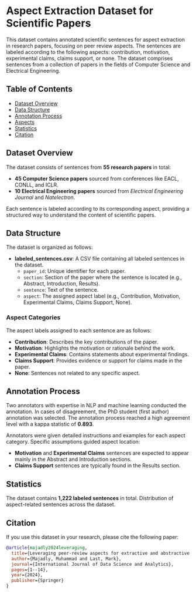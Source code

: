 # Aspect Extraction Dataset for Scientific Papers

This dataset contains annotated scientific sentences for aspect extraction in research papers, focusing on peer review aspects. The sentences are labeled according to the following aspects: contribution, motivation, experimental claims, claims support, or none. The dataset comprises sentences from a collection of papers in the fields of Computer Science and Electrical Engineering.

## Table of Contents
- [Dataset Overview](#dataset-overview)
- [Data Structure](#data-structure)
- [Annotation Process](#annotation-process)
- [Aspects](#aspects)
- [Statistics](#statistics)
- [Citation](#citation)

## Dataset Overview
The dataset consists of sentences from **55 research papers** in total:
- **45 Computer Science papers** sourced from conferences like EACL, CONLL, and ICLR.
- **10 Electrical Engineering papers** sourced from *Electrical Engineering Journal* and *Natelectron*.

Each sentence is labeled according to its corresponding aspect, providing a structured way to understand the content of scientific papers.

## Data Structure
The dataset is organized as follows:

- **labeled_sentences.csv**: A CSV file containing all labeled sentences in the dataset.
  - `paper_id`: Unique identifier for each paper.
  - `section`: Section of the paper where the sentence is located (e.g., Abstract, Introduction, Results).
  - `sentence`: Text of the sentence.
  - `aspect`: The assigned aspect label (e.g., Contribution, Motivation, Experimental Claims, Claims Support, None).

### Aspect Categories
The aspect labels assigned to each sentence are as follows:
- **Contribution**: Describes the key contributions of the paper.
- **Motivation**: Highlights the motivation or rationale behind the work.
- **Experimental Claims**: Contains statements about experimental findings.
- **Claims Support**: Provides evidence or support for claims made in the paper.
- **None**: Sentences not related to any specific aspect.

## Annotation Process
Two annotators with expertise in NLP and machine learning conducted the annotation. In cases of disagreement, the PhD student (first author) annotation was selected. The annotation process reached a high agreement level with a kappa statistic of **0.893**.

Annotators were given detailed instructions and examples for each aspect category. Specific assumptions guided aspect location:
- **Motivation** and **Experimental Claims** sentences are expected to appear mainly in the Abstract and Introduction sections.
- **Claims Support** sentences are typically found in the Results section.

## Statistics
The dataset contains **1,222 labeled sentences** in total. Distribution of aspect-related sentences across the dataset.

## Citation

If you use this dataset in your research, please cite the following paper:

```bibtex
@article{majadly2024leveraging,
  title={Leveraging peer-review aspects for extractive and abstractive summarization of scientific articles},
  author={Majadly, Muhammad and Last, Mark},
  journal={International Journal of Data Science and Analytics},
  pages={1--14},
  year={2024},
  publisher={Springer}
}


